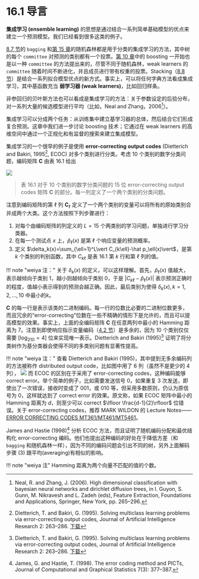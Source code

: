 # 16.1 导言

**集成学习 (ensemble learning)** 的思想是通过结合一系列简单基础模型的优点来建立一个预测模型。我们已经看到很多这类的例子。

[8.7 节](../08-Model-Inference-and-Averaging/8.7-Bagging/index.html)的 `bagging` 和[第 15 章](../15-Random-Forests/15.1-Introduction/index.html)的随机森林都是用于分类的集成学习的方法，其中树的每个 `committee` 对预测的类别都有一个投票。[第 10 章](../10-Boosting-and-Additive-Trees/10.1-Boosting-Methods/index.html)中的 boosting 一开始也是以一种 `committee` 的方法提出来的，尽管不同于随机森林，weak learners 的 `committee` 随着时间不断进化，并且成员进行带有权重的投票。Stacking（[8.8 节](../08-Model-Inference-and-Averaging/8.8-Model-Averaging-and-Stacking/index.html)）是结合一系列拟合模型优点的新方式。事实上，可以将任何字典方法看成集成学习，其中基函数充当 **弱学习器 (weak learners)**，比如回归样条。

非参回归的贝叶斯方法也可以看成是集成学习的方法：关于参数设定的后验分布，对一系列大量的候选模型进行平均（比如，Neal and Zhang，2006[^1]）。

集成学习可以分成两个任务：从训练集中建立基学习器的总体，然后结合它们形成复合预测。这章中我们进一步讨论 boosting 技术；它通过在 weak learners 的高维空间中通过一个正规化和有监督的搜索来建立集成模型。

集成学习的一个很早的例子是使用 **error-correcting output codes** (Dietterich and Bakiri, 1995[^2], ECOC) 对多个类别进行分类。考虑 $10$ 个类别的数字分类问题，编码矩阵 $\mathbf{C}$ 由表 16.1 给出

![](../img/16/tab16.1.png)

> 表 16.1 对于 $10$ 个类别的数字分类问题的 15 位 error-correcting output codes 矩阵 $\mathbf C$ 的部分。每一列定义了一个两个类别的分类问题。

注意到编码矩阵的第 $\ell$ 列 $\mathbf C_\ell$ 定义了一个两个类别的变量可以将所有的原始类别合并成两个大类。这个方法按照下列步骤进行：

1. 对每个由编码矩阵的列定义的 $L=15$ 个两类别的学习问题，单独进行学习分类器。
2. 在每一个测试点 $x$ 上，$\hat p_\ell (x)$ 是第 $\ell$ 个响应变量的预测概率。
3. 定义 $\delta_k(x)=\sum_{\ell=1}^L\vert C_{k\ell}-\hat p_\ell(x)\vert$，是第 $k$ 个类别的判别函数，其中 $C_{k\ell}$ 是表 16.1 第 $k$ 行和第 $\ell$ 列的值。

!!! note "weiya 注："
	关于 $\delta_k(x)$ 的定义，可以这样理解。首先，$\hat p_\ell (x)$ 值越大，表示越倾向于类别 $1$，越小则越倾向于类别 $0$，于是 $\vert C_{k\ell}-\hat p_\ell(x) \vert$ 表示预测正确时的程度，值越小表示得到的预测会越正确。因此，最后类别为使得 $\delta_k(x), k=1,2,\ldots, 10$ 中最小的$k$。

$\mathbf C$ 的每一行是表示该类的二进制编码。每一行的位数比必要的二进制位数更多，而且冗余的“error-correcting”位数在一些不精确的情形下是允许的，而且可以提高模型的效果。事实上，上面的全编码矩阵 $\mathbf C$ 在任意两列中最小的 Hamming 距离为 7。注意到即使响应指示变量编码（[4.2 节](../04-Linear-Methods-for-Classification/4.2-Linear-Regression-of-an-Indicator-Matrix/index.html)）是多余的，因为 $10$ 个类别仅仅需要 $[\log_210=4]$ 位来实现唯一表示。Dietterich and Bakiri (1995)[^2] 证明了将分类树作为基分类器会使得不同的多类别问题有显著性提高。

!!! note "weiya 注："
	查看 Dietterich and Bakiri (1995)，其中提到无多余编码列的方法被称作 distributed output code，比如图中用了 6 列（虽然不是更少的 4 列），
	![](../img/16/note-16-1.png)
	而 ECOC 的区别在于采用了 error-correcting codes，这种编码能够 correct error。举个简单的例子，比如需要发送信号 $0$，如果重复 3 次发送，即使出了一次错误，接收时变成了 $001$，或 $010$ 等，但采用多数原则，仍认为原信号为 $0$，这样就达到了 correct error 的效果。原文称，如果 ECOC 矩阵中最小的 Hamming 距离为 $d$，则至少可以 correct $\lfloor \frac{d-1}{2}\rfloor$ 位错误。关于 error-correcting codes，推荐 MARK WILDON 的 Lecture Notes——[ERROR CORRECTING CODES MT361/MT461/MT5461](http://www.ma.rhul.ac.uk/~uvah099/Maths/Codes11/MT3612011Notes.pdf)。
	
James and Hastie (1998)[^4] 分析 ECOC 方法，而且证明了随机编码分配和最优结构化 error-correcting 编码。他们也提出这种编码的好处在于降低方差（和 `bagging` 和随机森林一样），因为不同的编码问题会引出不同的树，另外上面解码步骤 (3) 跟平均(averaging)有相似的影响。

!!! note "weiya 注"
		Hamming 距离为两个向量不匹配的值的个数。

[^1]: Neal, R. and Zhang, J. (2006). High dimensional classification with bayesian neural networks and dirichlet diffusion trees, in I. Guyon, S. Gunn, M. Nikravesh and L. Zadeh (eds), Feature Extraction, Foundations and Applications, Springer, New York, pp. 265–296.
[^2]: Dietterich, T. and Bakiri, G. (1995). Solving multiclass learning problems via error-correcting output codes, Journal of Artificial Intelligence Research 2: 263–286. [下载](../references/Dietterich1995.pdf)
[^4]: James, G. and Hastie, T. (1998). The error coding method and PICTs, Journal of Computational and Graphical Statistics 7(3): 377–387.
